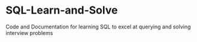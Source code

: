# SQL-Learn-and-Solve
Code and Documentation for learning SQL to excel at querying and solving interview problems
